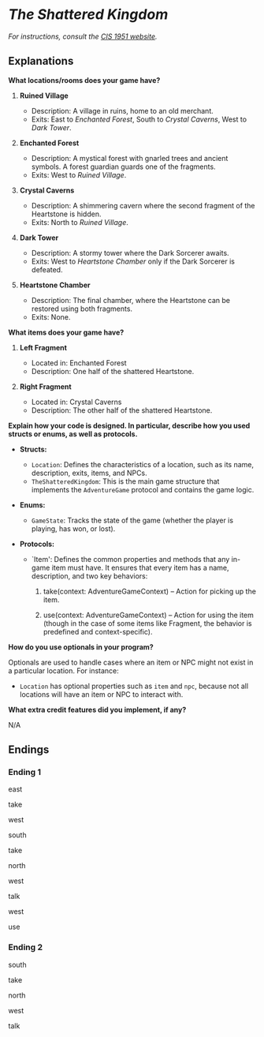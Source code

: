 # *The Shattered Kingdom*

*For instructions, consult the [CIS 1951 website](https://www.seas.upenn.edu/~cis1951/25sp/assignments/hw/hw1).*

## Explanations

**What locations/rooms does your game have?**

1. **Ruined Village**  
   - Description: A village in ruins, home to an old merchant.  
   - Exits: East to *Enchanted Forest*, South to *Crystal Caverns*, West to *Dark Tower*.

2. **Enchanted Forest**  
   - Description: A mystical forest with gnarled trees and ancient symbols. A forest guardian guards one of the fragments.  
   - Exits: West to *Ruined Village*.

3. **Crystal Caverns**  
   - Description: A shimmering cavern where the second fragment of the Heartstone is hidden.  
   - Exits: North to *Ruined Village*.

4. **Dark Tower**  
   - Description: A stormy tower where the Dark Sorcerer awaits.  
   - Exits: West to *Heartstone Chamber* only if the Dark Sorcerer is defeated.

5. **Heartstone Chamber**  
   - Description: The final chamber, where the Heartstone can be restored using both fragments.  
   - Exits: None.

**What items does your game have?**

1. **Left Fragment**  
   - Located in: Enchanted Forest  
   - Description: One half of the shattered Heartstone.

2. **Right Fragment**  
   - Located in: Crystal Caverns  
   - Description: The other half of the shattered Heartstone.

**Explain how your code is designed. In particular, describe how you used structs or enums, as well as protocols.**

- **Structs:**  
  - `Location`: Defines the characteristics of a location, such as its name, description, exits, items, and NPCs.
  - `TheShatteredKingdom`: This is the main game structure that implements the `AdventureGame` protocol and contains the game logic.
  
- **Enums:**  
  - `GameState`: Tracks the state of the game (whether the player is playing, has won, or lost).
  
- **Protocols:**  
  - `Item': Defines the common properties and methods that any in-game item must have. It ensures that every item has a name, description, and two key behaviors:

    1. take(context: AdventureGameContext) – Action for picking up the item.
    
    2. use(context: AdventureGameContext) – Action for using the item (though in the case of some items like Fragment, the behavior is predefined and context-specific).


**How do you use optionals in your program?**

Optionals are used to handle cases where an item or NPC might not exist in a particular location. For instance:
- `Location` has optional properties such as `item` and `npc`, because not all locations will have an item or NPC to interact with.


**What extra credit features did you implement, if any?**

N/A

## Endings

### Ending 1

east

take

west

south

take

north

west

talk

west

use

### Ending 2
south

take

north

west

talk
